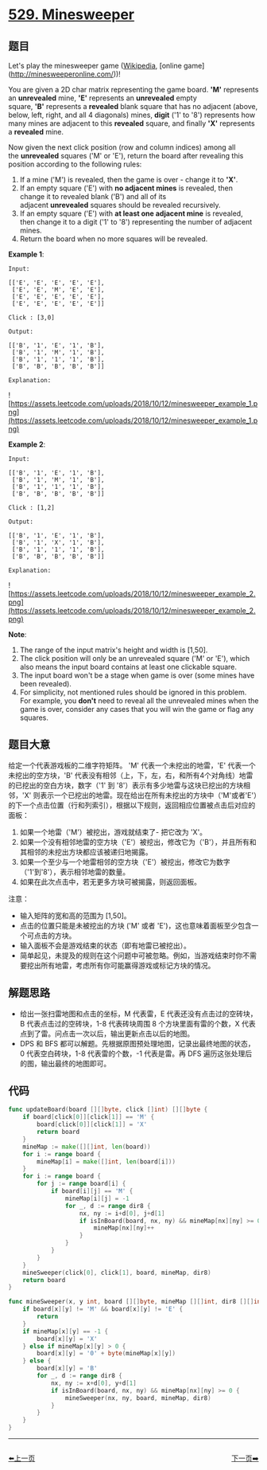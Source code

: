 # [529. Minesweeper](https://leetcode.com/problems/minesweeper/)



## 题目

Let's play the minesweeper game ([Wikipedia](https://en.wikipedia.org/wiki/Minesweeper_(video_game)), [online game](http://minesweeperonline.com/))!

You are given a 2D char matrix representing the game board. **'M'** represents an **unrevealed** mine, **'E'** represents an **unrevealed** empty square, **'B'** represents a **revealed** blank square that has no adjacent (above, below, left, right, and all 4 diagonals) mines, **digit** ('1' to '8') represents how many mines are adjacent to this **revealed** square, and finally **'X'** represents a **revealed** mine.

Now given the next click position (row and column indices) among all the **unrevealed** squares ('M' or 'E'), return the board after revealing this position according to the following rules:

1. If a mine ('M') is revealed, then the game is over - change it to **'X'**.
2. If an empty square ('E') with **no adjacent mines** is revealed, then change it to revealed blank ('B') and all of its adjacent **unrevealed** squares should be revealed recursively.
3. If an empty square ('E') with **at least one adjacent mine** is revealed, then change it to a digit ('1' to '8') representing the number of adjacent mines.
4. Return the board when no more squares will be revealed.

**Example 1**:

```
Input: 

[['E', 'E', 'E', 'E', 'E'],
 ['E', 'E', 'M', 'E', 'E'],
 ['E', 'E', 'E', 'E', 'E'],
 ['E', 'E', 'E', 'E', 'E']]

Click : [3,0]

Output: 

[['B', '1', 'E', '1', 'B'],
 ['B', '1', 'M', '1', 'B'],
 ['B', '1', '1', '1', 'B'],
 ['B', 'B', 'B', 'B', 'B']]

Explanation:
```

![https://assets.leetcode.com/uploads/2018/10/12/minesweeper_example_1.png](https://assets.leetcode.com/uploads/2018/10/12/minesweeper_example_1.png)

**Example 2**:

```
Input: 

[['B', '1', 'E', '1', 'B'],
 ['B', '1', 'M', '1', 'B'],
 ['B', '1', '1', '1', 'B'],
 ['B', 'B', 'B', 'B', 'B']]

Click : [1,2]

Output: 

[['B', '1', 'E', '1', 'B'],
 ['B', '1', 'X', '1', 'B'],
 ['B', '1', '1', '1', 'B'],
 ['B', 'B', 'B', 'B', 'B']]

Explanation:
```

![https://assets.leetcode.com/uploads/2018/10/12/minesweeper_example_2.png](https://assets.leetcode.com/uploads/2018/10/12/minesweeper_example_2.png)

**Note**:

1. The range of the input matrix's height and width is [1,50].
2. The click position will only be an unrevealed square ('M' or 'E'), which also means the input board contains at least one clickable square.
3. The input board won't be a stage when game is over (some mines have been revealed).
4. For simplicity, not mentioned rules should be ignored in this problem. For example, you **don't** need to reveal all the unrevealed mines when the game is over, consider any cases that you will win the game or flag any squares.


## 题目大意

给定一个代表游戏板的二维字符矩阵。 'M' 代表一个未挖出的地雷，'E' 代表一个未挖出的空方块，'B' 代表没有相邻（上，下，左，右，和所有4个对角线）地雷的已挖出的空白方块，数字（'1' 到 '8'）表示有多少地雷与这块已挖出的方块相邻，'X' 则表示一个已挖出的地雷。现在给出在所有未挖出的方块中（'M'或者'E'）的下一个点击位置（行和列索引），根据以下规则，返回相应位置被点击后对应的面板：

1. 如果一个地雷（'M'）被挖出，游戏就结束了- 把它改为 'X'。
2. 如果一个没有相邻地雷的空方块（'E'）被挖出，修改它为（'B'），并且所有和其相邻的未挖出方块都应该被递归地揭露。
3. 如果一个至少与一个地雷相邻的空方块（'E'）被挖出，修改它为数字（'1'到'8'），表示相邻地雷的数量。
4. 如果在此次点击中，若无更多方块可被揭露，则返回面板。


注意：

- 输入矩阵的宽和高的范围为 [1,50]。
- 点击的位置只能是未被挖出的方块 ('M' 或者 'E')，这也意味着面板至少包含一个可点击的方块。
- 输入面板不会是游戏结束的状态（即有地雷已被挖出）。
- 简单起见，未提及的规则在这个问题中可被忽略。例如，当游戏结束时你不需要挖出所有地雷，考虑所有你可能赢得游戏或标记方块的情况。



## 解题思路

- 给出一张扫雷地图和点击的坐标，M 代表雷，E 代表还没有点击过的空砖块，B 代表点击过的空砖块，1-8 代表砖块周围 8 个方块里面有雷的个数，X 代表点到了雷。问点击一次以后，输出更新点击以后的地图。
- DPS 和 BFS 都可以解题。先根据原图预处理地图，记录出最终地图的状态，0 代表空白砖块，1-8 代表雷的个数，-1 代表是雷。再 DFS 遍历这张处理后的图，输出最终的地图即可。

## 代码

```go
func updateBoard(board [][]byte, click []int) [][]byte {
	if board[click[0]][click[1]] == 'M' {
		board[click[0]][click[1]] = 'X'
		return board
	}
	mineMap := make([][]int, len(board))
	for i := range board {
		mineMap[i] = make([]int, len(board[i]))
	}
	for i := range board {
		for j := range board[i] {
			if board[i][j] == 'M' {
				mineMap[i][j] = -1
				for _, d := range dir8 {
					nx, ny := i+d[0], j+d[1]
					if isInBoard(board, nx, ny) && mineMap[nx][ny] >= 0 {
						mineMap[nx][ny]++
					}
				}
			}
		}
	}
	mineSweeper(click[0], click[1], board, mineMap, dir8)
	return board
}

func mineSweeper(x, y int, board [][]byte, mineMap [][]int, dir8 [][]int) {
	if board[x][y] != 'M' && board[x][y] != 'E' {
		return
	}
	if mineMap[x][y] == -1 {
		board[x][y] = 'X'
	} else if mineMap[x][y] > 0 {
		board[x][y] = '0' + byte(mineMap[x][y])
	} else {
		board[x][y] = 'B'
		for _, d := range dir8 {
			nx, ny := x+d[0], y+d[1]
			if isInBoard(board, nx, ny) && mineMap[nx][ny] >= 0 {
				mineSweeper(nx, ny, board, mineMap, dir8)
			}
		}
	}
}
```


----------------------------------------------
<div style="display: flex;justify-content: space-between;align-items: center;">
<p><a href="https://books.halfrost.com/leetcode/ChapterFour/0528.Random-Pick-with-Weight/">⬅️上一页</a></p>
<p><a href="https://books.halfrost.com/leetcode/ChapterFour/0532.K-diff-Pairs-in-an-Array/">下一页➡️</a></p>
</div>
